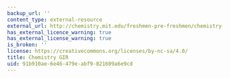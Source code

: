 ```yaml
---
backup_url: ''
content_type: external-resource
external_url: http://chemistry.mit.edu/freshmen-pre-freshmen/chemistry-general-institute-requirements
has_external_licence_warning: true
has_external_license_warning: true
is_broken: ''
license: https://creativecommons.org/licenses/by-nc-sa/4.0/
title: Chemistry GIR
uid: 91b910ae-6e46-479e-abf9-821609a6e9cd
---
```

